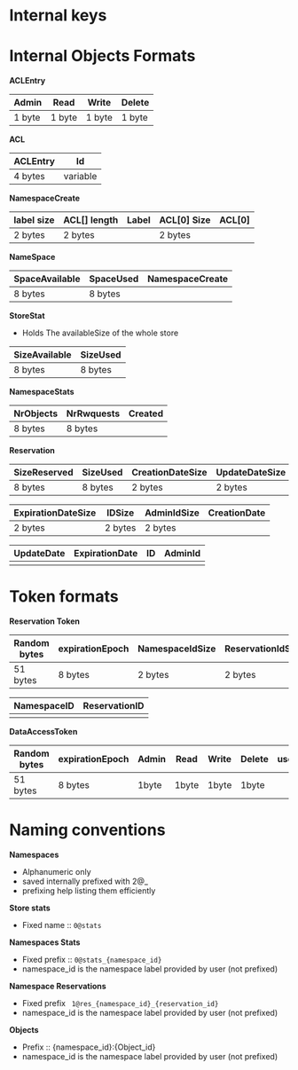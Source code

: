 Internal keys
====================


Internal Objects Formats
========================

**ACLEntry**

| Admin  | Read  | Write  | Delete  |
|--------|-------|--------|---------|
| 1 byte | 1 byte| 1 byte | 1 byte  |


**ACL**

| ACLEntry  | Id      |
|-----------|---------|
| 4 bytes   | variable|

**NamespaceCreate**

|label size   | ACL[] length |Label   |ACL[0]  Size | ACL[0] |
|-------------|--------------|--------|-------------|--------|
| 2 bytes     | 2 bytes      |        |  2 bytes    |        |


**NameSpace**

| SpaceAvailable  | SpaceUsed  |NamespaceCreate  |
|-----------------|------------|-----------------|
| 8 bytes         | 8 bytes    |                 |


**StoreStat**
- Holds The availableSize of the whole store

| SizeAvailable|SizeUsed |
|--------------|---------|
| 8 bytes      | 8 bytes |

**NamespaceStats**

| NrObjects  | NrRwquests| Created |
|-----------|------------|----------
| 8 bytes   | 8 bytes    |


**Reservation**


| SizeReserved  | SizeUsed  |CreationDateSize |UpdateDateSize |
|---------------|-----------|-----------------|---------------|
| 8 bytes       | 8 bytes   |     2 bytes     |    2 bytes    |


| ExpirationDateSize  | IDSize    |AdminIdSize  |CreationDate |
|---------------------|-----------|-------------|-------------|
| 2 bytes             | 2 bytes   |     2 bytes |             |

| UpdateDate  | ExpirationDate  | ID  | AdminId |
|-------------|-----------------|-----|---------|
|             |                 |     |         |


Token formats
=============

**Reservation Token**

| Random bytes  | expirationEpoch  |NamespaceIdSize |ReservationIdSize|
|---------------|------------------|-----------------|---------------|
| 51 bytes       | 8 bytes         |     2 bytes     |    2 bytes    |


| NamespaceID  | ReservationID |
|--------------|---------------|
|              |               |

**DataAccessToken**

| Random bytes  | expirationEpoch  |Admin|Read |Write|Delete|user|
|---------------|------------------|-----|-----|-----|------|----|
| 51 bytes      | 8 bytes          |1byte|1byte|1byte|1byte |    |



Naming conventions
==================

**Namespaces**
-  Alphanumeric only
- saved internally prefixed with 2@_
- prefixing help listing them efficiently

**Store stats**
- Fixed name :: ```0@stats```

**Namespaces Stats**
- Fixed prefix :: ```0@stats_{namespace_id}```
- namespace_id is the namespace label provided by user (not prefixed)

**Namespace Reservations**
- Fixed prefix ``` 1@res_{namespace_id}_{reservation_id}```
- namespace_id is the namespace label provided by user (not prefixed)

**Objects**
- Prefix :: {namespace_id}:{Object_id}
-  namespace_id is the namespace label provided by user (not prefixed)




